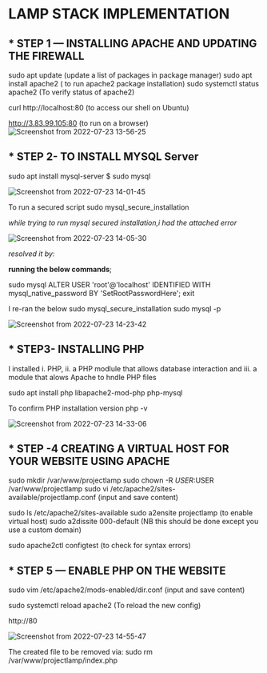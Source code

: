 # LAMP STACK IMPLEMENTATION

## * STEP 1 — INSTALLING APACHE AND UPDATING THE FIREWALL

sudo apt update (update a list of packages in package manager)
sudo apt install apache2 ( to run apache2 package installation)
sudo systemctl status apache2 (To verify status of apache2)

curl http://localhost:80 (to access our shell on Ubuntu)

http://3.83.99.105:80 (to run on a browser)
![Screenshot from 2022-07-23 13-56-25](https://user-images.githubusercontent.com/106885875/180605901-ab983533-88dc-4b57-a498-03c946c8809e.png)

## * STEP 2- TO INSTALL MYSQL Server

sudo apt install mysql-server
$ sudo mysql

![Screenshot from 2022-07-23 14-01-45](https://user-images.githubusercontent.com/106885875/180606076-c80d28bc-7cbd-4991-b3a2-bf8ad502ea03.png)

To run a secured script
sudo mysql_secure_installation

*while trying to run mysql secured installation,i had the attached error*

![Screenshot from 2022-07-23 14-05-30](https://user-images.githubusercontent.com/106885875/180607011-1e212c51-9375-41c0-bf4f-a03e51071f0a.png)

*resolved it by:*

__running the below commands__;

sudo mysql
ALTER USER 'root'@'localhost' IDENTIFIED WITH mysql_native_password BY 'SetRootPasswordHere';
exit

I re-ran the below
sudo mysql_secure_installation
sudo mysql -p

![Screenshot from 2022-07-23 14-23-42](https://user-images.githubusercontent.com/106885875/180606999-4460d489-ef05-45d0-b28f-bb86d8a322bc.png)

## * STEP3- INSTALLING PHP

I installed i. PHP, ii. a PHP modlule that allows database interaction and iii. a module that alows Apache to hndle PHP files

sudo apt install php libapache2-mod-php php-mysql

To confirm PHP installation version
php -v

![Screenshot from 2022-07-23 14-33-06](https://user-images.githubusercontent.com/106885875/180607275-228bfec8-68a4-4e02-83c2-4b0690dd1d98.png)

## * STEP -4 CREATING A VIRTUAL HOST FOR YOUR WEBSITE USING APACHE

sudo mkdir /var/www/projectlamp
sudo chown -R $USER:$USER /var/www/projectlamp
sudo vi /etc/apache2/sites-available/projectlamp.conf
  (input and save content)
 
sudo ls /etc/apache2/sites-available
sudo a2ensite projectlamp (to enable virtual host)
sudo a2dissite 000-default (NB this should be done except you use a custom domain)

sudo apache2ctl configtest (to check for syntax errors)

## * STEP 5 — ENABLE PHP ON THE WEBSITE

sudo vim /etc/apache2/mods-enabled/dir.conf
  (input and save content)
  
sudo systemctl reload apache2 (To reload the new config) 

http://<Public-IP-Address>80

 ![Screenshot from 2022-07-23 14-55-47](https://user-images.githubusercontent.com/106885875/180608165-1d4cb002-1ada-400b-b362-55235e307dee.png)
 
  The created file to be removed via: 
  sudo rm /var/www/projectlamp/index.php
  
